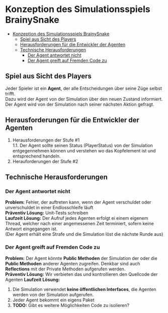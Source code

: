 # Konzeption des Simulationsspiels BrainySnake

- [Konzeption des Simulationsspiels BrainySnake](#konzeption-des-simulationsspiels-brainysnake)
    - [Spiel aus Sicht des Players](#spiel-aus-sicht-des-players)
    - [Herausforderungen für die Entwickler der Agenten](#herausforderungen-f%C3%BCr-die-entwickler-der-agenten)
    - [Technische Herausforderungen](#technische-herausforderungen)
        - [Der Agent antwortet nicht](#der-agent-antwortet-nicht)
        - [Der Agent greift auf Fremden Code zu](#der-agent-greift-auf-fremden-code-zu)


## Spiel aus Sicht des Players

Jeder Spieler ist ein **Agent**, der alle Entscheidungen über seine Züge selbst trifft.  
Dazu wird der Agent von der Simulation über den neuen Zustand informiert.  
Der Agent wird von der Simulation nach seiner nächsten Aktion gefragt.  

## Herausforderungen für die Entwickler der Agenten

1. Herausforderungen der Stufe #1  
    1.1. Der Agent sollte seinen Status (PlayerStatus) von der Simulation entgegennehmen können und verstehen wo das Kopfelement ist und entsprechend handeln.  
2. Herauforderungen der Stufe #2  



## Technische Herausforderungen

### Der Agent antwortet nicht

__Problem:__ Fehler, der auftreten kann, wenn der Agent verschuldet oder unverschuldet in einer Endlosschleife läuft  
**Präventiv Lösung:** Unit-Tests schreiben  
**Laufzeit Lösung:** Der Aufruf jedes Agenten erfolgt ei einem eigenem Thread, welcher nach einer angemessenen Zeit terminiert, sofern keine Antwort eingegangen ist.  
(Der Agent erhält eine Strafe und die Simulation löst die nächste Runde aus)   

### Der Agent greift auf Fremden Code zu
**Problem:** Der Agent könnte **Public Methoden** der Simulation der oder die **Public Methoden** anderer Agenten zugreifen.
Denkbar sind auch **Reflections** mit der Private Methoden aufgerufen werden.  
**Präventiv Lösung:** Wir verbieten das und kontrollieren den Quellcode der Agenten
**Laufzeit Lösung:**  

 1. Die Simulation verwendet **keine öffentlichen Interfaces**, die Agenten werden von der Simulation aufgerufen.  
 1. Jeder Agent bekommt ein eigens Paket
 1. **TODO:** Gibt es weitere Möglichkeiten Code zu isolieren?
